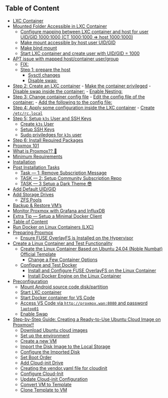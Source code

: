 ## Table of Content

- [LXC Container](./Proxmox%2FBind%20Mount%20for%20LXC%20Container.md#lxc-container)
- [Mounted Folder Accessible in LXC Container](./Proxmox%2FBind%20Mount%20for%20LXC%20Container.md#mounted-folder-accessible-in-lxc-container)
  * [Configure mapping between LXC container and host for user UID/GID 1000:1000 (CT 1000:1000 => host 1000:1000)](./Proxmox%2FBind%20Mount%20for%20LXC%20Container.md#configure-mapping-between-lxc-container-and-host-for-user-uidgid-10001000-ct-10001000--host-10001000)
  * [Make mount accessible by host user UID/GID](./Proxmox%2FBind%20Mount%20for%20LXC%20Container.md#make-mount-accessible-by-host-user-uidgid)
  * [Make bind mount](./Proxmox%2FBind%20Mount%20for%20LXC%20Container.md#make-bind-mount)
  * [Start LXC container and create user with UID/GID = 1000](./Proxmox%2FBind%20Mount%20for%20LXC%20Container.md#start-lxc-container-and-create-user-with-uidgid--1000)
- [APT issue with mapped host/container user/group](./Proxmox%2FIssue%20with%20APT%20in%20LXC.md#apt-issue-with-mapped-hostcontainer-usergroup)
    + [FIX:](./Proxmox%2FIssue%20with%20APT%20in%20LXC.md#fix)
  * [Step 1: prepare the host](./Proxmox%2FPrepare%20K3s%20LXC%20Container.md#step-1-prepare-the-host)
    + [Sysctl changes](./Proxmox%2FPrepare%20K3s%20LXC%20Container.md#sysctl-changes)
    + [Disable swap:](./Proxmox%2FPrepare%20K3s%20LXC%20Container.md#disable-swap)
- [Step 2: Create an LXC container](./Proxmox%2FPrepare%20K3s%20LXC%20Container.md#step-2-create-an-lxc-container)
      - [Make the container privileged](./Proxmox%2FPrepare%20K3s%20LXC%20Container.md#make-the-container-privileged)
      - [Disable swap inside the container:](./Proxmox%2FPrepare%20K3s%20LXC%20Container.md#disable-swap-inside-the-container)
      - [Enable Nesting:](./Proxmox%2FPrepare%20K3s%20LXC%20Container.md#enable-nesting)
- [Step 3: Change container config file](./Proxmox%2FPrepare%20K3s%20LXC%20Container.md#step-3-change-container-config-file)
      - [Edit the config file of the container:](./Proxmox%2FPrepare%20K3s%20LXC%20Container.md#edit-the-config-file-of-the-container)
      - [Add the following to the config file:](./Proxmox%2FPrepare%20K3s%20LXC%20Container.md#add-the-following-to-the-config-file)
- [Step 4: Apply some configuration inside the LXC container](./Proxmox%2FPrepare%20K3s%20LXC%20Container.md#step-4-apply-some-configuration-inside-the-lxc-container)
      - [Create `/etc/rc.local`](./Proxmox%2FPrepare%20K3s%20LXC%20Container.md#create-etcrclocal)
- [Step 5: Setup `k3s` User and SSH Keys](./Proxmox%2FPrepare%20K3s%20LXC%20Container.md#step-5-setup-k3s-user-and-ssh-keys)
    + [Create `k3s` User](./Proxmox%2FPrepare%20K3s%20LXC%20Container.md#create-k3s-user)
    + [Setup SSH Keys](./Proxmox%2FPrepare%20K3s%20LXC%20Container.md#setup-ssh-keys)
    + [Sudo priviledges for `k3s` user](./Proxmox%2FPrepare%20K3s%20LXC%20Container.md#sudo-priviledges-for-k3s-user)
- [Step 6: Install Required Packages](./Proxmox%2FPrepare%20K3s%20LXC%20Container.md#step-6-install-required-packages)
- [Proxmox 101](./Proxmox%2FProxmox%20101.md#proxmox-101)
- [What is Proxmox?? 🤔](./Proxmox%2FProxmox%20101.md#what-is-proxmox-%F0%9F%A4%94)
- [Minimum Requirements](./Proxmox%2FProxmox%20101.md#minimum-requirements)
- [Installation](./Proxmox%2FProxmox%20101.md#installation)
- [Post Installation Tasks](./Proxmox%2FProxmox%20101.md#post-installation-tasks)
  * [Task — 1: Remove Subscription Message](./Proxmox%2FProxmox%20101.md#task--1-remove-subscription-message)
  * [TASK — 2: Setup Community Subscription Repo](./Proxmox%2FProxmox%20101.md#task--2-setup-community-subscription-repo)
  * [TASK — 3 Setup a Dark Theme 😎](./Proxmox%2FProxmox%20101.md#task--3-setup-a-dark-theme-%F0%9F%98%8E)
- [Add Default UID/GID](./Proxmox%2FProxmox%20101.md#add-default-uidgid)
- [Add Storage Drives](./Proxmox%2FProxmox%20101.md#add-storage-drives)
  * [ZFS Pools](./Proxmox%2FProxmox%20101.md#zfs-pools)
- [Backup & Restore VM’s](./Proxmox%2FProxmox%20101.md#backup--restore-vms)
- [Monitor Proxmox with Grafana and InfluxDB](./Proxmox%2FProxmox%20101.md#monitor-proxmox-with-grafana-and-influxdb)
- [Extra Tip — Setup a Minimal Docker Client](./Proxmox%2FProxmox%20101.md#extra-tip--setup-a-minimal-docker-client)
- [Table of Content](./Proxmox%2FREADME.md#table-of-content)
- [Run Docker on Linux Containers (LXC)](./Proxmox%2FRun%20Docker%20on%20Linux%20Containers%20(LXC).md#run-docker-on-linux-containers-lxc)
- [Preparing Proxmox](./Proxmox%2FRun%20Docker%20on%20Linux%20Containers%20(LXC).md#preparing-proxmox)
  * [Ensure FUSE OverlayFS is Installed on the Hypervisor](./Proxmox%2FRun%20Docker%20on%20Linux%20Containers%20(LXC).md#ensure-fuse-overlayfs-is-installed-on-the-hypervisor)
- [Create a Linux Container and Test Functionality](./Proxmox%2FRun%20Docker%20on%20Linux%20Containers%20(LXC).md#create-a-linux-container-and-test-functionality)
  * [Create the Linux Container Based on Ubuntu 24.04 (Noble Numbat) Official Template](./Proxmox%2FRun%20Docker%20on%20Linux%20Containers%20(LXC).md#create-the-linux-container-based-on-ubuntu-2404-noble-numbat-official-template)
    + [Change a Few Container Options](./Proxmox%2FRun%20Docker%20on%20Linux%20Containers%20(LXC).md#change-a-few-container-options)
  * [Configure and Test Docker](./Proxmox%2FRun%20Docker%20on%20Linux%20Containers%20(LXC).md#configure-and-test-docker)
    + [Install and Configure FUSE OverlayFS on the Linux Container](./Proxmox%2FRun%20Docker%20on%20Linux%20Containers%20(LXC).md#install-and-configure-fuse-overlayfs-on-the-linux-container)
    + [Install Docker Engine on the Linux Container](./Proxmox%2FRun%20Docker%20on%20Linux%20Containers%20(LXC).md#install-docker-engine-on-the-linux-container)
- [Preconfiguration](./Proxmox%2FStart%20Android%20Build%20Container.md#preconfiguration)
  * [Mount Android source code disk/partition](./Proxmox%2FStart%20Android%20Build%20Container.md#mount-android-source-code-diskpartition)
  * [Start LXC container](./Proxmox%2FStart%20Android%20Build%20Container.md#start-lxc-container)
  * [Start Docker container for VS Code](./Proxmox%2FStart%20Android%20Build%20Container.md#start-docker-container-for-vs-code)
  * [Access VS Code via `http://proxmox.wan:8080` and password `laptop01`](./Proxmox%2FStart%20Android%20Build%20Container.md#access-vs-code-via-httpproxmoxwan8080-and-password-laptop01)
  * [Enable Swap](./Proxmox%2FStart%20Android%20Build%20Container.md#enable-swap)
- [Step-by-Step Guide: Creating a Ready-to-Use Ubuntu Cloud Image on Proxmox!!](./Proxmox%2FStep-by-Step%20Guide%3A%20Creating%20a%20Ready-to-Use%20Ubuntu%20Cloud%20Image%20on%20Proxmox.md#step-by-step-guide-creating-a-ready-to-use-ubuntu-cloud-image-on-proxmox)
  * [Download Ubuntu cloud images](./Proxmox%2FStep-by-Step%20Guide%3A%20Creating%20a%20Ready-to-Use%20Ubuntu%20Cloud%20Image%20on%20Proxmox.md#download-ubuntu-cloud-images)
  * [Set up the environment](./Proxmox%2FStep-by-Step%20Guide%3A%20Creating%20a%20Ready-to-Use%20Ubuntu%20Cloud%20Image%20on%20Proxmox.md#set-up-the-environment)
  * [Create a new VM](./Proxmox%2FStep-by-Step%20Guide%3A%20Creating%20a%20Ready-to-Use%20Ubuntu%20Cloud%20Image%20on%20Proxmox.md#create-a-new-vm)
  * [Import the Disk Image to the Local Storage](./Proxmox%2FStep-by-Step%20Guide%3A%20Creating%20a%20Ready-to-Use%20Ubuntu%20Cloud%20Image%20on%20Proxmox.md#import-the-disk-image-to-the-local-storage)
  * [Configure the Imported Disk](./Proxmox%2FStep-by-Step%20Guide%3A%20Creating%20a%20Ready-to-Use%20Ubuntu%20Cloud%20Image%20on%20Proxmox.md#configure-the-imported-disk)
  * [Set Boot Order](./Proxmox%2FStep-by-Step%20Guide%3A%20Creating%20a%20Ready-to-Use%20Ubuntu%20Cloud%20Image%20on%20Proxmox.md#set-boot-order)
  * [Add Cloud-init Drive](./Proxmox%2FStep-by-Step%20Guide%3A%20Creating%20a%20Ready-to-Use%20Ubuntu%20Cloud%20Image%20on%20Proxmox.md#add-cloud-init-drive)
  * [Creating the vendor.yaml file for cloudinit](./Proxmox%2FStep-by-Step%20Guide%3A%20Creating%20a%20Ready-to-Use%20Ubuntu%20Cloud%20Image%20on%20Proxmox.md#creating-the-vendoryaml-file-for-cloudinit)
  * [Configure Cloud-Init](./Proxmox%2FStep-by-Step%20Guide%3A%20Creating%20a%20Ready-to-Use%20Ubuntu%20Cloud%20Image%20on%20Proxmox.md#configure-cloud-init)
  * [Update Cloud-init Configuration](./Proxmox%2FStep-by-Step%20Guide%3A%20Creating%20a%20Ready-to-Use%20Ubuntu%20Cloud%20Image%20on%20Proxmox.md#update-cloud-init-configuration)
  * [Convert VM to Template](./Proxmox%2FStep-by-Step%20Guide%3A%20Creating%20a%20Ready-to-Use%20Ubuntu%20Cloud%20Image%20on%20Proxmox.md#convert-vm-to-template)
  * [Clone Template to VM](./Proxmox%2FStep-by-Step%20Guide%3A%20Creating%20a%20Ready-to-Use%20Ubuntu%20Cloud%20Image%20on%20Proxmox.md#clone-template-to-vm)
